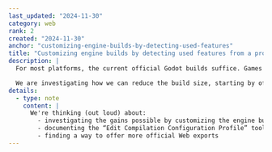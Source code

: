 ```yaml
---
last_updated: "2024-11-30"
category: web
rank: 2
created: "2024-11-30"
anchor: "customizing-engine-builds-by-detecting-used-features"
title: "Customizing engine builds by detecting used features from a project"
description: |
  For most platforms, the current official Godot builds suffice. Games may not use every feature the build has under the hood, but storage is usually not an issue. But Web platform games require the developer to optimize the load size (as bandwidth can be limited) and the load speed (Internet speed can vary).

  We are investigating how we can reduce the build size, starting by offering an easy way to the users to customize their builds.
details:
  - type: note
    content: |
      We're thinking (out loud) about:
        - investigating the gains possible by customizing the engine builds
        - documenting the “Edit Compilation Configuration Profile” tool offered in the Editor
        - finding a way to offer more official Web exports
---
```

